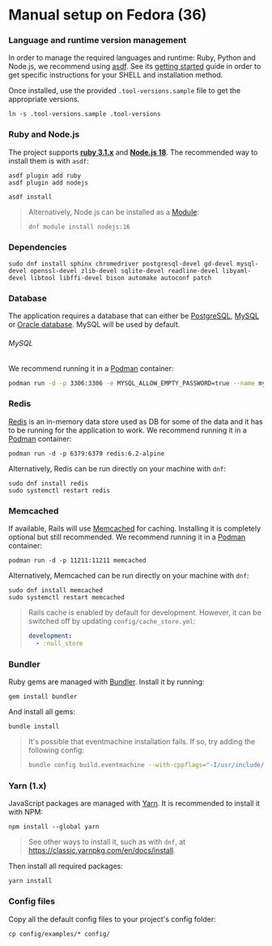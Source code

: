 # Manual setup on Fedora (36)

### Language and runtime version management

In order to manage the required languages and runtime: Ruby, Python and Node.js, we recommend using [asdf](https://asdf-vm.com/guide/introduction.html). See its [getting started](https://asdf-vm.com/guide/getting-started.html) guide in order to get specific instructions for your SHELL and installation method.

Once installed, use the provided `.tool-versions.sample` file to get the appropriate versions.

```
ln -s .tool-versions.sample .tool-versions
```

### Ruby and Node.js

The project supports **[ruby 3.1.x](https://www.ruby-lang.org/en/downloads/)** and **[Node.js 18](https://nodejs.org/download/release/v18.20.4/)**.
The recommended way to install them is with `asdf`:

```
asdf plugin add ruby
asdf plugin add nodejs

asdf install
```

> Alternatively, Node.js can be installed as a [Module](https://developer.fedoraproject.org/tech/languages/nodejs/nodejs.html):
> ```
> dnf module install nodejs:16
> ```

### Dependencies

```
sudo dnf install sphinx chromedriver postgresql-devel gd-devel mysql-devel openssl-devel zlib-devel sqlite-devel readline-devel libyaml-devel libtool libffi-devel bison automake autoconf patch
```

### Database

The application requires a database that can either be [PostgreSQL](https://www.postgresql.org), [MySQL](https://www.mysql.com) or [Oracle database](https://www.oracle.com/database/). MySQL will be used by default.

###### MySQL

We recommend running it in a [Podman](https://podman.io/) container:

```sh
podman run -d -p 3306:3306 -e MYSQL_ALLOW_EMPTY_PASSWORD=true --name mysql80 mysql:8.0
```

### Redis

[Redis](https://redis.io) is an in-memory data store used as DB for some of the data and it has to be running for the application to work. We recommend running it in a [Podman](https://podman.io/) container:

```
podman run -d -p 6379:6379 redis:6.2-alpine
```

Alternatively, Redis can be run directly on your machine with `dnf`:

```
sudo dnf install redis
sudo systemctl restart redis
```

### Memcached

If available, Rails will use [Memcached](https://www.memcached.org) for caching. Installing it is completely optional but still recommended. We recommend running it in a [Podman](https://podman.io/) container:

```
podman run -d -p 11211:11211 memcached
```

Alternatively, Memcached can be run directly on your machine with `dnf`:

```
sudo dnf install memcached
sudo systemctl restart memcached
```

> Rails cache is enabled by default for development. However, it can be switched off by updating `config/cache_store.yml`:
>
> ```yml
> development:
>   - :null_store
> ```

### Bundler

Ruby gems are managed with [Bundler](https://bundler.io/). Install it by running:

```
gem install bundler
```

And install all gems:

```
bundle install
```

> It's possible that eventmachine installation fails. If so, try adding the following config:
>
> ```sh
> bundle config build.eventmachine --with-cppflags="-I/usr/include/openssl/"
> ```

### Yarn (1.x)

JavaScript packages are managed with [Yarn](https://classic.yarnpkg.com/lang/en/). It is recommended to install it with NPM:

```
npm install --global yarn
```

> See other ways to install it, such as with `dnf`, at https://classic.yarnpkg.com/en/docs/install.

Then install all required packages:

```
yarn install
```

### Config files

Copy all the default config files to your project's config folder:

```
cp config/examples/* config/
```
